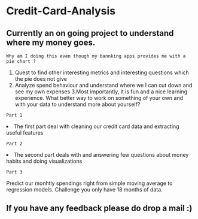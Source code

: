 # Credit-Card-Analysis

## Currently an on going project to understand where my money goes. 

``` Why am I doing this even though my bannking apps provides me with a pie chart ? ```

1. Quest to find other interesting metrics and interesting questions which the pie does not give
2. Analyze spend behaviour and understand where we I can cut down and see my own expenses
3.Most importantly, it is fun and a nice learning experience. What better way to work on something of your own and with your data to understand more about yourself?

``` Part 1 ```


<li> The first part deal with cleaning our credit card data and extracting useful features</li>


``` Part 2 ```

<li> The second part deals with  and answering few questions about money habits and doing visualizations </li>


``` Part 3 ```

Predict our monhtly spendings right from simple moving average to regression models. Challenge you only have 18 months of data. 


## If you have any feedback please do drop a mail :)
